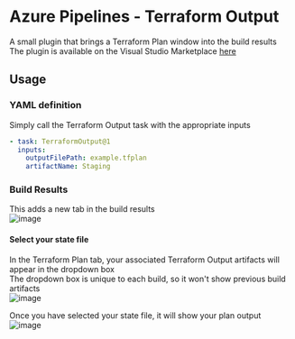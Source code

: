 # Azure Pipelines - Terraform Output

A small plugin that brings a Terraform Plan window into the build results  
The plugin is available on the Visual Studio Marketplace [here](https://marketplace.visualstudio.com/items?itemName=JaydenMaalouf.terraform-output)

## Usage

### YAML definition

Simply call the Terraform Output task with the appropriate inputs
```yaml
- task: TerraformOutput@1
  inputs:
    outputFilePath: example.tfplan
    artifactName: Staging
```

### Build Results

This adds a new tab in the build results  
![image](https://user-images.githubusercontent.com/7008565/187106474-ce7d6353-c69b-4d65-bd54-8a230864b537.png)  

#### Select your state file

In the Terraform Plan tab, your associated Terraform Output artifacts will appear in the dropdown box  
The dropdown box is unique to each build, so it won't show previous build artifacts  
![image](https://user-images.githubusercontent.com/7008565/187106547-4cbb9947-0ae2-4dd9-8a0f-7d0b7d56f84b.png)  

Once you have selected your state file, it will show your plan output  
![image](https://user-images.githubusercontent.com/7008565/187106128-f1f7e6d0-9015-4fba-9d3f-49dfaa524505.png)
